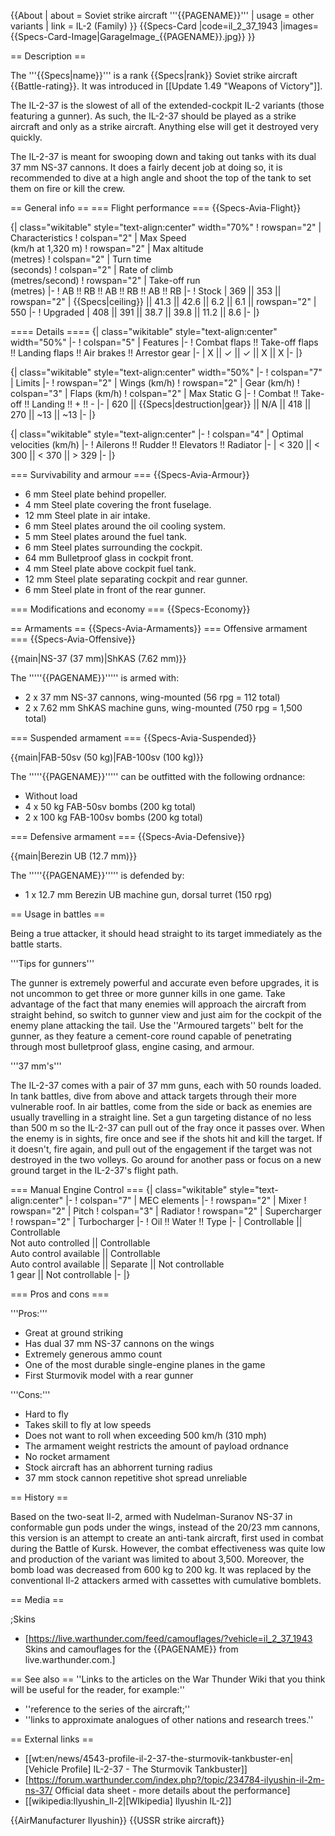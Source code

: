 {{About
| about = Soviet strike aircraft '''{{PAGENAME}}'''
| usage = other variants
| link = IL-2 (Family)
}}
{{Specs-Card
|code=il_2_37_1943
|images={{Specs-Card-Image|GarageImage_{{PAGENAME}}.jpg}}
}}

== Description ==

<!-- ''In the description, the first part should be about the history of and the creation and combat usage of the aircraft, as well as its key features. In the second part, tell the reader about the aircraft in the game. Insert a screenshot of the vehicle, so that if the novice player does not remember the vehicle by name, he will immediately understand what kind of vehicle the article is talking about.'' -->

The '''{{Specs|name}}''' is a rank {{Specs|rank}} Soviet strike aircraft {{Battle-rating}}. It was introduced in [[Update 1.49 "Weapons of Victory"]].

The IL-2-37 is the slowest of all of the extended-cockpit IL-2 variants (those featuring a gunner). As such, the IL-2-37 should be played as a strike aircraft and only as a strike aircraft. Anything else will get it destroyed very quickly.

The IL-2-37 is meant for swooping down and taking out tanks with its dual 37 mm NS-37 cannons. It does a fairly decent job at doing so, it is recommended to dive at a high angle and shoot the top of the tank to set them on fire or kill the crew.

== General info ==
=== Flight performance ===
{{Specs-Avia-Flight}}

<!-- ''Describe how the aircraft behaves in the air. Speed, manoeuvrability, acceleration and allowable loads - these are the most important characteristics of the vehicle.'' -->

{| class="wikitable" style="text-align:center" width="70%"
! rowspan="2" | Characteristics
! colspan="2" | Max Speed<br>(km/h at 1,320 m)
! rowspan="2" | Max altitude<br>(metres)
! colspan="2" | Turn time<br>(seconds)
! colspan="2" | Rate of climb<br>(metres/second)
! rowspan="2" | Take-off run<br>(metres)
|-
! AB !! RB !! AB !! RB !! AB !! RB
|-
! Stock
| 369 || 353 || rowspan="2" | {{Specs|ceiling}} || 41.3 || 42.6 || 6.2 || 6.1 || rowspan="2" | 550
|-
! Upgraded
| 408 || 391 || 38.7 || 39.8 || 11.2 || 8.6
|-
|}

==== Details ====
{| class="wikitable" style="text-align:center" width="50%"
|-
! colspan="5" | Features
|-
! Combat flaps !! Take-off flaps !! Landing flaps !! Air brakes !! Arrestor gear
|-
| X || ✓ || ✓ || X || X <!-- ✓ -->
|-
|}

{| class="wikitable" style="text-align:center" width="50%"
|-
! colspan="7" | Limits
|-
! rowspan="2" | Wings (km/h)
! rowspan="2" | Gear (km/h)
! colspan="3" | Flaps (km/h)
! colspan="2" | Max Static G
|-
! Combat !! Take-off !! Landing !! + !! -
|-
| 620 <!-- {{Specs|destruction|body}} --> || {{Specs|destruction|gear}} || N/A || 418 || 270 || ~13 || ~13
|-
|}

{| class="wikitable" style="text-align:center"
|-
! colspan="4" | Optimal velocities (km/h)
|-
! Ailerons !! Rudder !! Elevators !! Radiator
|-
| < 320 || < 300 || < 370 || > 329
|-
|}

=== Survivability and armour ===
{{Specs-Avia-Armour}}

<!-- ''Examine the survivability of the aircraft. Note how vulnerable the structure is and how secure the pilot is, whether the fuel tanks are armoured, etc. Describe the armour, if there is any, and also mention the vulnerability of other critical aircraft systems.'' -->

- 6 mm Steel plate behind propeller.
- 4 mm Steel plate covering the front fuselage.
- 12 mm Steel plate in air intake.
- 6 mm Steel plates around the oil cooling system.
- 5 mm Steel plates around the fuel tank.
- 6 mm Steel plates surrounding the cockpit.
- 64 mm Bulletproof glass in cockpit front.
- 4 mm Steel plate above cockpit fuel tank.
- 12 mm Steel plate separating cockpit and rear gunner.
- 6 mm Steel plate in front of the rear gunner.

=== Modifications and economy ===
{{Specs-Economy}}

== Armaments ==
{{Specs-Avia-Armaments}}
=== Offensive armament ===
{{Specs-Avia-Offensive}}

<!-- ''Describe the offensive armament of the aircraft, if any. Describe how effective the cannons and machine guns are in a battle, and also what belts or drums are better to use. If there is no offensive weaponry, delete this subsection.'' -->

{{main|NS-37 (37 mm)|ShKAS (7.62 mm)}}

The '''''{{PAGENAME}}''''' is armed with:

- 2 x 37 mm NS-37 cannons, wing-mounted (56 rpg = 112 total)
- 2 x 7.62 mm ShKAS machine guns, wing-mounted (750 rpg = 1,500 total)

=== Suspended armament ===
{{Specs-Avia-Suspended}}

<!-- ''Describe the aircraft's suspended armament: additional cannons under the wings, bombs, rockets and torpedoes. This section is especially important for bombers and attackers. If there is no suspended weaponry remove this subsection.'' -->

{{main|FAB-50sv (50 kg)|FAB-100sv (100 kg)}}

The '''''{{PAGENAME}}''''' can be outfitted with the following ordnance:

- Without load
- 4 x 50 kg FAB-50sv bombs (200 kg total)
- 2 x 100 kg FAB-100sv bombs (200 kg total)

=== Defensive armament ===
{{Specs-Avia-Defensive}}

<!-- ''Defensive armament with turret machine guns or cannons, crewed by gunners. Examine the number of gunners and what belts or drums are better to use. If defensive weaponry is not available, remove this subsection.'' -->

{{main|Berezin UB (12.7 mm)}}

The '''''{{PAGENAME}}''''' is defended by:

- 1 x 12.7 mm Berezin UB machine gun, dorsal turret (150 rpg)

== Usage in battles ==

<!-- ''Describe the tactics of playing in the aircraft, the features of using aircraft in a team and advice on tactics. Refrain from creating a "guide" - do not impose a single point of view, but instead, give the reader food for thought. Examine the most dangerous enemies and give recommendations on fighting them. If necessary, note the specifics of the game in different modes (AB, RB, SB).'' -->

Being a true attacker, it should head straight to its target immediately as the battle starts.

'''Tips for gunners'''

The gunner is extremely powerful and accurate even before upgrades, it is not uncommon to get three or more gunner kills in one game. Take advantage of the fact that many enemies will approach the aircraft from straight behind, so switch to gunner view and just aim for the cockpit of the enemy plane attacking the tail. Use the ''Armoured targets'' belt for the gunner, as they feature a cement-core round capable of penetrating through most bulletproof glass, engine casing, and armour.

'''37 mm's'''

The IL-2-37 comes with a pair of 37 mm guns, each with 50 rounds loaded. In tank battles, dive from above and attack targets through their more vulnerable roof. In air battles, come from the side or back as enemies are usually travelling in a straight line. Set a gun targeting distance of no less than 500 m so the IL-2-37 can pull out of the fray once it passes over. When the enemy is in sights, fire once and see if the shots hit and kill the target. If it doesn't, fire again, and pull out of the engagement if the target was not destroyed in the two volleys. Go around for another pass or focus on a new ground target in the IL-2-37's flight path.

=== Manual Engine Control ===
{| class="wikitable" style="text-align:center"
|-
! colspan="7" | MEC elements
|-
! rowspan="2" | Mixer
! rowspan="2" | Pitch
! colspan="3" | Radiator
! rowspan="2" | Supercharger
! rowspan="2" | Turbocharger
|-
! Oil !! Water !! Type
|-
| Controllable || Controllable<br>Not auto controlled || Controllable<br>Auto control available || Controllable<br>Auto control available || Separate || Not controllable<br>1 gear || Not controllable
|-
|}

=== Pros and cons ===

<!-- ''Summarise and briefly evaluate the vehicle in terms of its characteristics and combat effectiveness. Mark its pros and cons in the bulleted list. Try not to use more than 6 points for each of the characteristics. Avoid using categorical definitions such as "bad", "good" and the like - use substitutions with softer forms such as "inadequate" and "effective".'' -->

'''Pros:'''

- Great at ground striking
- Has dual 37 mm NS-37 cannons on the wings
- Extremely generous ammo count
- One of the most durable single-engine planes in the game
- First Sturmovik model with a rear gunner

'''Cons:'''

- Hard to fly
- Takes skill to fly at low speeds
- Does not want to roll when exceeding 500 km/h (310 mph)
- The armament weight restricts the amount of payload ordnance
- No rocket armament
- Stock aircraft has an abhorrent turning radius
- 37 mm stock cannon repetitive shot spread unreliable

== History ==

<!-- ''Describe the history of the creation and combat usage of the aircraft in more detail than in the introduction. If the historical reference turns out to be too long, take it to a separate article, taking a link to the article about the vehicle and adding a block "/History" (example: <nowiki>https://wiki.warthunder.com/(Vehicle-name)/History</nowiki>) and add a link to it here using the <code>main</code> template. Be sure to reference text and sources by using <code><nowiki><ref></ref></nowiki></code>, as well as adding them at the end of the article with <code><nowiki><references /></nowiki></code>. This section may also include the vehicle's dev blog entry (if applicable) and the in-game encyclopedia description (under <code><nowiki>=== In-game description ===</nowiki></code>, also if applicable).'' -->

Based on the two-seat Il-2, armed with Nudelman-Suranov NS-37 in conformable gun pods under the wings, instead of the 20/23 mm cannons, this version is an attempt to create an anti-tank aircraft, first used in combat during the Battle of Kursk. However, the combat effectiveness was quite low and production of the variant was limited to about 3,500. Moreover, the bomb load was decreased from 600 kg to 200 kg. It was replaced by the conventional Il-2 attackers armed with cassettes with cumulative bomblets.

== Media ==

<!-- ''Excellent additions to the article would be video guides, screenshots from the game, and photos.'' -->

;Skins

- [https://live.warthunder.com/feed/camouflages/?vehicle=il_2_37_1943 Skins and camouflages for the {{PAGENAME}} from live.warthunder.com.]

== See also ==
''Links to the articles on the War Thunder Wiki that you think will be useful for the reader, for example:''

- ''reference to the series of the aircraft;''
- ''links to approximate analogues of other nations and research trees.''

== External links ==

<!-- ''Paste links to sources and external resources, such as:''
* ''topic on the official game forum;''
* ''other literature.'' -->

- [[wt:en/news/4543-profile-il-2-37-the-sturmovik-tankbuster-en|[Vehicle Profile] IL-2-37 - The Sturmovik Tankbuster]]
- [https://forum.warthunder.com/index.php?/topic/234784-ilyushin-il-2m-ns-37/ Official data sheet - more details about the performance]
- [[wikipedia:Ilyushin_Il-2|[WIkipedia] Ilyushin IL-2]]

{{AirManufacturer Ilyushin}}
{{USSR strike aircraft}}
